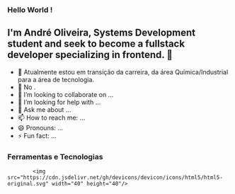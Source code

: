### Hello World !
## I'm André Oliveira, Systems Development student and seek to become a fullstack developer specializing in frontend. 🚀

- 🔭 Atualmente estou em transição da carreira, da área Química/Industrial para a área de tecnologia.
- 🌱 No .
- 👯 I’m looking to collaborate on ...
- 🤔 I’m looking for help with ...
- 💬 Ask me about ...
- 📫 How to reach me: ...
- 😄 Pronouns: ...
- ⚡ Fun fact: ...

### Ferramentas e Tecnologias

            <img src="https://cdn.jsdelivr.net/gh/devicons/devicon/icons/html5/html5-original.svg" width="40" height="40"/>
          

          
